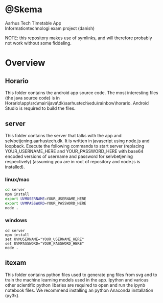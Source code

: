 # @Skema
Aarhus Tech Timetable App  
Informationtechnologi exam project (danish)

NOTE: this repository makes use of symlinks, and will therefore probably not work without some fiddeling.

# Overview

## Horario
This folder contains the android app source code. The most interesting files (the java source code) is in Horario\app\src\main\java\dk\aarhustech\edu\rainbow\horario. Android Studio is required to build the files.
## server
This folder contains the server that talks with the app and selvbetjening.aarhustech.dk. It is written in javascript using node.js and loopback. Execute the following commands to start server (replacing YOUR_USERNAME_HERE and YOUR_PASSWORD_HERE with base64 encoded versions of username and password for selvbetjening respectively) (assuming you are in root of repository and node.js is installed).
### linux/mac
``` bash
cd server
npm install
export UVMUSERNAME=YOUR_USERNAME_HERE
export UVMPASSWORD=YOUR_PASSWORD_HERE
node .
```
### windows
```batch
cd server
npm install
set UVMUSERNAME="YOUR_USERNAME_HERE"
set UVMPASSWORD="YOUR_PASSWORD_HERE"
node .
```
## itexam
This folder contains python files used to generate png files from svg and to train the machine learning models used in the app.
Ipython and various other scientific python libaries are required to open and run the ipynb notebook files. We recommend installing an python Anaconda installation (py3k).
